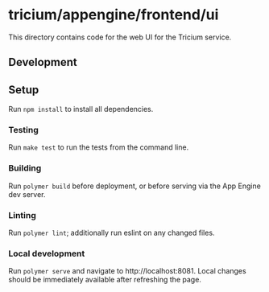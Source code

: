 # tricium/appengine/frontend/ui

This directory contains code for the web UI for the Tricium service.

## Development

## Setup

Run `npm install` to install all dependencies.

### Testing

Run `make test` to run the tests from the command line.

### Building

Run `polymer build` before deployment, or before serving via the
App Engine dev server.

### Linting

Run `polymer lint`; additionally run eslint on any changed files.

### Local development

Run `polymer serve` and navigate to http://localhost:8081.  Local
changes should be immediately available after refreshing the page.
